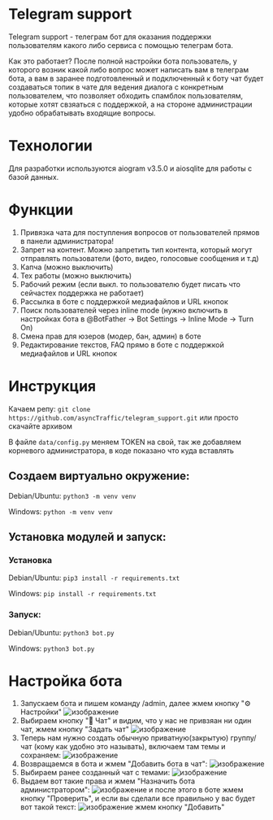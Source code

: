# Telegram support
Telegram support - телеграм бот для оказания поддержки пользователям какого либо сервиса с помощью телеграм бота.

Как это работает? После полной настройки бота пользователь, у которого возник какой либо вопрос может написать вам в телеграм бота, а вам в заранее подготовленный и подключенный к боту чат будет создаваться топик в чате для ведения диалога с конкретным пользователем, что позволяет обходить спамблок пользователям, которые хотят свзяаться с поддержкой, а на стороне администрации удобно обрабатывать входящие вопросы.

# Технологии
Для разработки используются aiogram v3.5.0 и aiosqlite для работы с базой данных. 

# Функции
1. Привязка чата для поступления вопросов от пользователей прямов в панели администратора!
2. Запрет на контент. Можно запретить тип контента, который могут отправлять пользователи (фото, видео, голосовые сообщения и т.д)
3. Капча (можно выключить)
4. Тех работы (можно выключить)
5. Рабочий режим (если выкл. то пользователю будет писать что сейчастех поддержка не работает)
6. Рассылка в боте с поддержкой медиафайлов и URL кнопок
7. Поиск пользователей через inline mode (нужно включить в настройках бота в @BotFather -> Bot Settings -> Inline Mode -> Turn On)
8. Смена прав для юзеров (модер, бан, админ) в боте
9. Редактирование текстов, FAQ прямо в боте с поддержкой медиафайлов и URL кнопок

# Инструкция
Качаем репу: `git clone https://github.com/asyncTraffic/telegram_support.git` или просто скачайте архивом

В файле `data/config.py` меняем TOKEN на свой, так же добавляем корневого администратора, в коде показано что куда вставлять

## Создаем виртуально окружение: 
Debian/Ubuntu: `python3 -m venv venv`

Windows: `python -m venv venv`

## Установка модулей и запуск:
### Установка
Debian/Ubuntu: `pip3 install -r requirements.txt`

Windows: `pip install -r requirements.txt`

### Запуск:
Debian/Ubuntu: `python3 bot.py`

Windows: `python3 bot.py`

# Настройка бота
1. Запускаем бота и пишем команду /admin, далее жмем кнопку "⚙️ Настройки" ![изображение](https://github.com/user-attachments/assets/73e74a14-46c1-48cf-90a3-21c1d47ca2df)
2. Выбираем кнопку "💭 Чат" и видим, что у нас не привзяан ни один чат, жмем кнопку "Задать чат" ![изображение](https://github.com/user-attachments/assets/c48f693a-5303-42da-832b-19cbba21d464)
3. Теперь нам нужно создать обычную приватную(закрытую) группу/чат (кому как удобно это называть), включаем там темы и сохраняем: ![изображение](https://github.com/user-attachments/assets/85ab51c6-5860-483c-9469-bf92aef9597f)
4. Возвращаемся в бота и жмем "Добавить бота в чат": ![изображение](https://github.com/user-attachments/assets/d26b3d6d-bc86-4562-a3d4-c9360aba6c4a)
5. Выбираем ранее созданный чат с темами: ![изображение](https://github.com/user-attachments/assets/d879d5c9-ff6c-4926-9488-3efa5d26b28a)
6. Выдаем вот такие права и жмем "Назначить бота администратором": ![изображение](https://github.com/user-attachments/assets/c8a92e88-9660-45b9-9b98-d0e8a6f44b7c) и после этого в боте жмем кнопку "Проверить", и если вы сделали все правильно у вас будет вот такой текст: ![изображение](https://github.com/user-attachments/assets/567ed50d-c8f7-487f-922b-90c84f2f88cc) жмем кнопку "Добавить"
